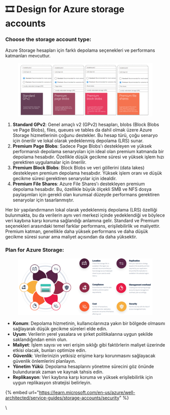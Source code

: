 # 🎞️ Design for Azure storage accounts

### Choose the storage account type:

Azure Storage hesapları için farklı depolama seçenekleri ve performans katmanları mevcuttur.

<figure><img src="../.gitbook/assets/image (276).png" alt=""><figcaption></figcaption></figure>

1. **Standard GPv2**: Genel amaçlı v2 (GPv2) hesapları, blobs (Block Blobs ve Page Blobs), files, queues ve tables da dahil olmak üzere Azure Storage hizmetlerinin çoğunu destekler. Bu hesap türü, çoğu senaryo için önerilir ve lokal olarak yedeklenmiş depolama (LRS) sunar.
2. **Premium Page Blobs**: Sadece Page Blobs'ı destekleyen ve yüksek performanslı depolama senaryoları için ideal olan premium katmanda bir depolama hesabıdır. Özellikle düşük gecikme süresi ve yüksek işlem hızı gerektiren uygulamalar için önerilir.
3. **Premium Block Blobs**: Block Blobs ve veri göllerini (data lakes) destekleyen premium depolama hesabıdır. Yüksek işlem oranı ve düşük gecikme süresi gerektiren senaryolar için idealdir.
4. **Premium File Shares**: Azure File Shares'ı destekleyen premium depolama hesabıdır. Bu, özellikle büyük ölçekli SMB ve NFS dosya paylaşımları için gerekli olan kurumsal düzeyde performans gerektiren senaryolar için tasarlanmıştır.

Her bir yapılandırmanın lokal olarak yedeklenmiş depolama (LRS) özelliği bulunmakta, bu da verilerin aynı veri merkezi içinde yedeklendiği ve böylece veri kaybına karşı koruma sağlandığı anlamına gelir. Standard ve Premium seçenekleri arasındaki temel farklar performans, erişilebilirlik ve maliyettir. Premium katman, genellikle daha yüksek performans ve daha düşük gecikme süresi sunar ama maliyet açısından da daha yüksektir.

### Plan for Azure Storage:

<figure><img src="../.gitbook/assets/image (277).png" alt=""><figcaption></figcaption></figure>

* **Konum**: Depolama hizmetinin, kullanıcılarınıza yakın bir bölgede olmasını sağlayarak düşük gecikme süreleri elde edin.
* **Uyum**: Verilerin yerel yasalara ve şirket politikalarına uygun şekilde saklandığından emin olun.
* **Maliyet**: İşlem sayısı ve veri erişim sıklığı gibi faktörlerin maliyet üzerinde etkisi olacak, bunları optimize edin.
* **Güvenlik**: Verilerinizin yetkisiz erişime karşı korunmasını sağlayacak güvenlik önlemlerini planlayın.
* **Yönetim Yükü**: Depolama hesaplarını yönetme sürecini göz önünde bulundurarak zaman ve kaynak tahsis edin.
* **Replikasyon**: Veri kaybına karşı koruma ve yüksek erişilebilirlik için uygun replikasyon stratejisi belirleyin.

{% embed url="https://learn.microsoft.com/en-us/azure/well-architected/service-guides/storage-accounts/security" %}

\
